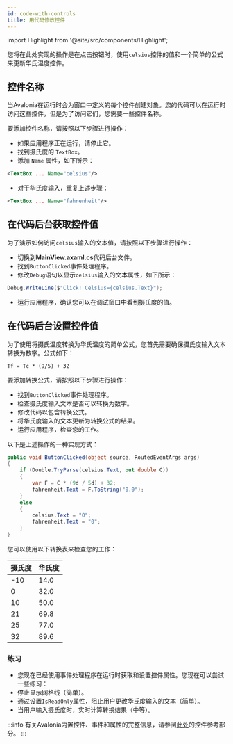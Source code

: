 ```yaml
---
id: code-with-controls
title: 用代码修改控件
---
```


import Highlight from '@site/src/components/Highlight';

您将在此处实现的操作是在点击按钮时，使用`celsius`控件的值和一个简单的公式来更新华氏温度控件。

## 控件名称

当Avalonia在运行时会为窗口中定义的每个控件创建对象。您的代码可以在运行时访问这些控件，但是为了访问它们，您需要一些控件名称。

要添加控件名称，请按照以下步骤进行操作：

- 如果应用程序正在运行，请停止它。
- 找到摄氏度的 `TextBox`。
- 添加 `Name` 属性，如下所示：

```xml
<TextBox ... Name="celsius"/>
```

- 对于华氏度输入，重复上述步骤：

```xml
<TextBox ... Name="fahrenheit"/>
```

## 在代码后台获取控件值

为了演示如何访问`celsius`输入的文本值，请按照以下步骤进行操作：

- 切换到**MainView.axaml.cs**代码后台文件。
- 找到`ButtonClicked`事件处理程序。
- 修改`Debug`语句以显示`celsius`输入的文本属性，如下所示：

```csharp
Debug.WriteLine($"Click! Celsius={celsius.Text}");
```

- 运行应用程序，确认您可以在调试窗口中看到摄氏度的值。

## 在代码后台设置控件值

为了使用将摄氏温度转换为华氏温度的简单公式，您首先需要确保摄氏度输入文本转换为数字。公式如下：

```
Tf = Tc * (9/5) + 32
```

要添加转换公式，请按照以下步骤进行操作：

- 找到`ButtonClicked`事件处理程序。
- 检查摄氏度输入文本是否可以转换为数字。
- 修改代码以包含转换公式。
- 将华氏度输入的文本更新为转换公式的结果。
- 运行应用程序，检查您的工作。

以下是上述操作的一种实现方式：

```csharp
public void ButtonClicked(object source, RoutedEventArgs args)
{
    if (Double.TryParse(celsius.Text, out double C))
    {
        var F = C * (9d / 5d) + 32;
        fahrenheit.Text = F.ToString("0.0");
    }
    else
    {
        celsius.Text = "0";
        fahrenheit.Text = "0";
    }
}
```

您可以使用以下转换表来检查您的工作：

| 摄氏度 | 华氏度 |
|---------|------------|
| -10     | 14.0       |
| 0       | 32.0       |
| 10      | 50.0       |
| 21      | 69.8       |
| 25      | 77.0       |
| 32      | 89.6       |

### 练习

- 您现在已经使用事件处理程序在运行时获取和设置控件属性。您现在可以尝试一些练习：
- 停止显示网格线（简单）。
- 通过设置`IsReadOnly`属性，阻止用户更改华氏度输入的文本（简单）。
- 当用户输入摄氏度时，实时计算转换结果（中等）。

:::info
有关Avalonia内置控件、事件和属性的完整信息，请参阅[此处](../../reference/controls/)的控件参考部分。
:::
